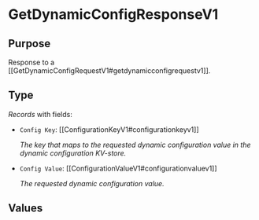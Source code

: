 # GetDynamicConfigResponseV1

## Purpose

<!-- --8<-- [start:purpose] -->
Response to a [[GetDynamicConfigRequestV1#getdynamicconfigrequestv1]].
<!-- --8<-- [end:purpose] -->

## Type

<!-- --8<-- [start:type] -->
<div class="type">

*Records* with fields:
- `Config Key`: [[ConfigurationKeyV1#configurationkeyv1]]

  *The key that maps to the requested dynamic configuration value in the dynamic configuration KV-store.*

- `Config Value`: [[ConfigurationValueV1#configurationvaluev1]]

  *The requested dynamic configuration value.*

</div>
<!-- --8<-- [end:type] -->

## Values

